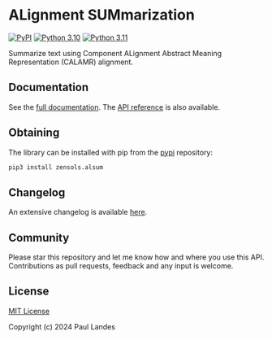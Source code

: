 # ALignment SUMmarization

[![PyPI][pypi-badge]][pypi-link]
[![Python 3.10][python3100-badge]][python3100-link]
[![Python 3.11][python311-badge]][python311-link]

Summarize text using Component ALignment Abstract Meaning Representation
(CALAMR) alignment.


## Documentation

See the [full documentation](https://plandes.github.io/alsum/index.html).
The [API reference](https://plandes.github.io/alsum/api.html) is also
available.


## Obtaining

The library can be installed with pip from the [pypi] repository:
```bash
pip3 install zensols.alsum
```


## Changelog

An extensive changelog is available [here](CHANGELOG.md).


## Community

Please star this repository and let me know how and where you use this API.
Contributions as pull requests, feedback and any input is welcome.


## License

[MIT License](LICENSE.md)

Copyright (c) 2024 Paul Landes


<!-- links -->
[pypi]: https://pypi.org/project/zensols.alsum/
[pypi-link]: https://pypi.python.org/pypi/zensols.alsum
[pypi-badge]: https://img.shields.io/pypi/v/zensols.alsum.svg
[python3100-badge]: https://img.shields.io/badge/python-3.10-blue.svg
[python3100-link]: https://www.python.org/downloads/release/python-3100
[python311-badge]: https://img.shields.io/badge/python-3.11-blue.svg
[python311-link]: https://www.python.org/downloads/release/python-3110
